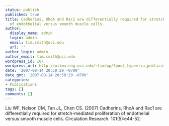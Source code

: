 ```yaml
---
status: publish
published: true
title: Cadherins, RhoA and Rac1 are differentially required for stretch-mediated proliferation
  of endothelial versus smooth muscle cells.
author:
  display_name: admin
  login: admin
  email: tim.smith@uci.edu
  url: ''
author_login: admin
author_email: tim.smith@uci.edu
wordpress_id: 107
wordpress_url: http://wilma.eng.uci.edu/~tim/wp/?post_type=liu_publication&#038;p=107
date: '2007-08-14 20:50:29 -0700'
date_gmt: '2007-08-14 20:50:29 -0700'
categories:
- Publications
tags: []
comments: []
---
```

<p>Liu WF, Nelson CM, Tan JL, Chen CS. (2007) Cadherins, RhoA and Rac1 are differentially required for stretch-mediated proliferation of endothelial versus smooth muscle cells. Circulation Research. 101(5):e44-52.</p>

